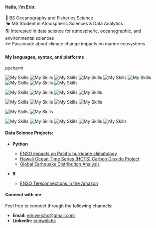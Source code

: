 #### Hello, I’m Erin:<br>
🌊 BS Oceanography and Fisheries Science<br>
🌤️ MS Student in Atmospheric Sciences & Data Analytics<br>
🌎 Interested in data science for atmospheric, oceanographic, and environmental sciences<br>
🐟 Passionate about climate change impacts on marine ecosystems<br>

#### My languages, syntax, and platforms
pycharm

![My Skills](https://img.shields.io/badge/Python-FFD43B?style=for-the-badge&logo=python&logoColor=blue)
![My Skills](https://img.shields.io/badge/R-276DC3?style=for-the-badge&logo=r&logoColor=white)
![My Skills](https://img.shields.io/badge/MATLAB-B12228?style=for-the-badge&logo=matlab&logoColor=white)
![My Skills](https://img.shields.io/badge/Tableau-E97627?style=for-the-badge&logo=Tableau&logoColor=white)
![My Skills](https://img.shields.io/badge/Apache-D22128?style=for-the-badge&logo=Apache&logoColor=white)
![My Skills](https://img.shields.io/badge/Apache_Spark-FFFFFF?style=for-the-badge&logo=apachespark&logoColor=#E35A16)
![My Skills](https://img.shields.io/badge/fortran-734F96?style=for-the-badge&logo=fortran&logoColor=white)
![My Skills](https://img.shields.io/badge/Hadoop-FFD43B?style=for-the-badge&logo=Hadoop&logoColor=blue)
![My Skills](https://img.shields.io/badge/HTML5-E34F26?style=for-the-badge&logo=html5&logoColor=white)

![My Skills](https://img.shields.io/badge/Folium-77B829?style=for-the-badge&logo=folium&logoColor=white)
![My Skills](https://img.shields.io/badge/Numpy-777BB4?style=for-the-badge&logo=numpy&logoColor=white)
![My Skills](https://img.shields.io/badge/Pandas-2C2D72?style=for-the-badge&logo=pandas&logoColor=white)
![My Skills](https://img.shields.io/badge/SciPy-654FF0?style=for-the-badge&logo=SciPy&logoColor=white)

![My Skills](https://img.shields.io/badge/conda-342B029.svg?&style=for-the-badge&logo=anaconda&logoColor=white)
![My Skills](https://img.shields.io/badge/Jupyter-F37626.svg?&style=for-the-badge&logo=Jupyter&logoColor=white)
![My Skills](https://img.shields.io/badge/Visual_Studio_Code-0078D4?style=for-the-badge&logo=visual%20studio%20code&logoColor=white)
![My Skills](https://img.shields.io/badge/Zsh-F15A24?style=for-the-badge&logo=Zsh&logoColor=white)

![My Skills](https://img.shields.io/badge/Discord-5865F2?style=for-the-badge&logo=discord&logoColor=white)
![My Skills](https://img.shields.io/badge/Slack-4A154B?style=for-the-badge&logo=slack&logoColor=white)

![My Skills](https://img.shields.io/badge/Bash-4EAA25?style=for-the-badge&logo=gnubash&logoColor=white)
![My Skills](https://img.shields.io/badge/Figma-F24E1E?style=for-the-badge&logo=figma&logoColor=white)
![My Skills](https://img.shields.io/badge/GitHub%20Pages-222222?style=for-the-badge&logo=github%20Pages&logoColor=white)
![My Skills](https://img.shields.io/badge/GitHub-100000?style=for-the-badge&logo=github&logoColor=white)
![My Skills](https://img.shields.io/badge/PyCharm-1672B6.svg?style=for-the-badge&logo=pycharm&logoColor=white)



#### Data Science Projects:

- <b>Python</b>
  - [ENSO impacts on Pacific hurricane climatology](https://github.com/erinsatmosphere/ENSO-Hurricanes)
  - [Hawaii Ocean Time Series (HOTS) Carbon Dioxide Project](https://github.com/erinsatmosphere/HOTS-Analysis)
  - [Global Earhquake Distribution Analysis](https://github.com/erinsatmosphere/Earthquake-Analysis)

- <b>R</b>
  - [ENSO Teleconnections in the Amazon](https://github.com/erinsatmosphere/ENSO-Amazon)

#### Connect with me

Feel free to connect through the following channels:

*   **Email:** erinwelchc@gmail.com
*   **LinkedIn:** [erinwelchc](https://www.linkedin.com/in/erinwelchc)
